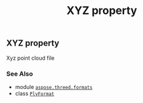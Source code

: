 ﻿---
title: XYZ property
second_title: Aspose.3D for Python via .NET API References
description: 
type: docs
weight: 560
url: /aspose.threed.formats/plyformat/xyz/
is_root: false
---

## XYZ property


Xyz point cloud file

### See Also
* module [`aspose.threed.formats`](../../)
* class [`PlyFormat`](/3d/python-net/aspose.threed.formats/plyformat)
